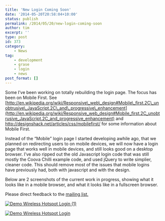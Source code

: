 ```yaml
---
title: 'New Login Coming Soon'
date: '2014-05-20T20:58:04+10:00'
status: publish
permalink: /2014/05/20/new-login-coming-soon
author: tim
excerpt: ''
type: post
id: 373
category:
    - News
tag:
    - development
    - grase
    - login
    - news
post_format: []
---
```

Some I’ve been working on totally rebuilding the login page. The focus has been on Mobile First. See [http://en.wikipedia.org/wiki/Responsive\_web\_design#Mobile\_first.2C\_unobtrusive\_JavaScript.2C\_and\_progressive\_enhancement](http://en.wikipedia.org/wiki/Responsive_web_design#Mobile_first.2C_unobtrusive_JavaScript.2C_and_progressive_enhancement) and <http://designshack.net/articles/css/mobilefirst/> for some information about Mobile First.

Instead of the “Mobile” login page I started developing awhile ago, that we planned on redirecting users to on mobile devices, we will now have a login page that works well in mobile devices, and still looks good on a desktop browser. I’ve also ripped out the old Javascript login code that was still mostly the Coova Chilli example code, and used jQuery to write simplier, cleaner code. This should remove most of the issues that mobile logins have previously had, both with javascript and with the design.

Below are 2 screenshots of the current work in progress, showing what it looks like in a mobile browser, and what it looks like in a fullscreen browser.

Please direct feedback to the [mailing list.](https://grasehotspot.org/support/mailing-list/ "Mailing List")

[![Demo Wireless Hotspot   Login (1)](../../../../uploads/2014/05/Demo-Wireless-Hotspot-Login-1.png)](https://grasehotspot.org/wp-content/uploads/2014/05/Demo-Wireless-Hotspot-Login-1.png)

[![Demo Wireless Hotspot   Login](../../../../uploads/2014/05/Demo-Wireless-Hotspot-Login.png)](https://grasehotspot.org/wp-content/uploads/2014/05/Demo-Wireless-Hotspot-Login.png)